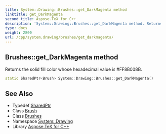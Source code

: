 ```yaml
---
title: System::Drawing::Brushes::get_DarkMagenta method
linktitle: get_DarkMagenta
second_title: Aspose.TeX for C++
description: 'System::Drawing::Brushes::get_DarkMagenta method. Returns the solid fill color whose hexadecimal value is #FF8B008B in C++.'
type: docs
weight: 2800
url: /cpp/system.drawing/brushes/get_darkmagenta/
---
```

## Brushes::get_DarkMagenta method


Returns the solid fill color whose hexadecimal value is #FF8B008B.

```cpp
static SharedPtr<Brush> System::Drawing::Brushes::get_DarkMagenta()
```

## See Also

* Typedef [SharedPtr](../../../system/sharedptr/)
* Class [Brush](../../brush/)
* Class [Brushes](../)
* Namespace [System::Drawing](../../)
* Library [Aspose.TeX for C++](../../../)
